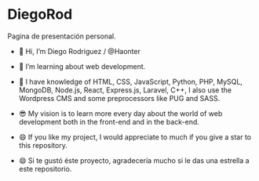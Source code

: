 # DiegoRod
Pagina de presentación personal.

- 👋 Hi, I’m Diego Rodriguez / @Haonter
- 👀 I’m learning about web development.
- 🧠 I have knowledge of HTML, CSS, JavaScript, Python, PHP, MySQL, MongoDB, Node.js, React, Express.js, Laravel, C++, I also use the Wordpress CMS and some preprocessors like PUG and SASS.
- 😎 My vision is to learn more every day about the world of web development both in the front-end and in the back-end.


- 😄 If you like my project, I would appreciate to much if you give a star to this repository.

- 😄 Si te gustó éste proyecto, agradecería mucho si le das una estrella a este repositorio.
